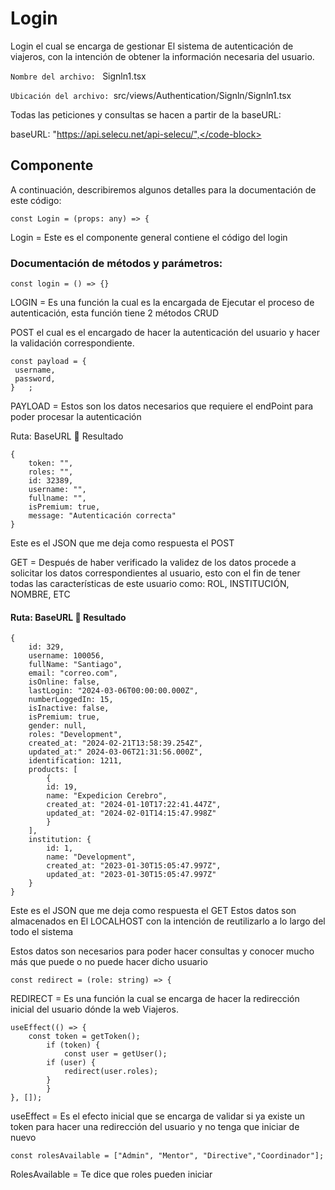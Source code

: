 # Login

Login el cual se encarga de gestionar El sistema de autenticación de viajeros, con la intención de obtener la información necesaria del usuario.

<procedure title="Información del archivo" id="file-info">
    <step>
        <p><code>Nombre del archivo: </code> Signln1.tsx</p>
    </step>
    <step>
        <p><code>Ubicación del archivo: </code>src/views/Authentication/Signln/Signln1.tsx</p>
    </step>
</procedure>


Todas las peticiones y consultas se hacen a partir de la baseURL: 

 <code-block lang="plain text">baseURL: "https://api.selecu.net/api-selecu/",</code-block>

## Componente

A continuación, describiremos algunos detalles para la documentación de este código:

	const Login = (props: any) => {

Login = Este es el componente general contiene el código del login 

### Documentación de métodos y parámetros:

	const login = () => {}

LOGIN = Es una función la cual es la encargada de Ejecutar el proceso de autenticación, esta función tiene 2 métodos CRUD


POST el cual es el encargado de hacer la autenticación del usuario y hacer la validación correspondiente.


	const payload = {
   	 username,
   	 password,
    }	;

PAYLOAD = Estos son los datos necesarios que requiere el endPoint para poder procesar la autenticación 

<procedure title="" id="select">

Ruta: BaseURL  Resultado

    {
        token: "",
        roles: "",
        id: 32389,
        username: "",
        fullname: "",
        isPremium: true,
        message: "Autenticación correcta"
    }
Este es el JSON que me deja como respuesta el POST

</procedure>

<procedure title="" id="Select">


GET = Después de haber verificado la validez de los datos procede a solicitar los datos correspondientes al usuario, esto con el fin de tener todas las características de este usuario como: ROL, INSTITUCIÓN, NOMBRE, ETC

#### Ruta: BaseURL  Resultado
    
    {
        id: 329,
        username: 100056,
        fullName: "Santiago",
        email: "correo.com",
        isOnline: false,
        lastLogin: "2024-03-06T00:00:00.000Z",
        numberLoggedIn: 15,
        isInactive: false,
        isPremium: true,
        gender: null,
        roles: "Development",
        created_at: "2024-02-21T13:58:39.254Z",
        updated_at:" 2024-03-06T21:31:56.000Z",
        identification: 1211,
        products: [
            {
            id: 19,
            name: "Expedicion Cerebro",
            created_at: "2024-01-10T17:22:41.447Z",
            updated_at: "2024-02-01T14:15:47.998Z"
            }
        ],
        institution: {
            id: 1,
            name: "Development",
            created_at: "2023-01-30T15:05:47.997Z",
            updated_at: "2023-01-30T15:05:47.997Z"
        }
    }

Este es el JSON que me deja como respuesta el GET
Estos datos son almacenados en El LOCALHOST con la intención de reutilizarlo a lo largo del todo el sistema

Estos datos son necesarios para poder hacer consultas y conocer mucho más que puede o no puede hacer dicho usuario 

</procedure>


	const redirect = (role: string) => {

REDIRECT = Es una función la cual se encarga de hacer la redirección inicial del usuario dónde la web Viajeros.


    useEffect(() => {
        const token = getToken();
            if (token) {
                const user = getUser();
            if (user) {
                redirect(user.roles);
            }
            }
    }, []);


useEffect = Es el efecto inicial que se encarga de validar si ya existe un token para hacer una redirección del usuario y no tenga que iniciar de nuevo  


    const rolesAvailable = ["Admin", "Mentor", "Directive","Coordinador"];

RolesAvailable = Te dice que roles pueden iniciar








